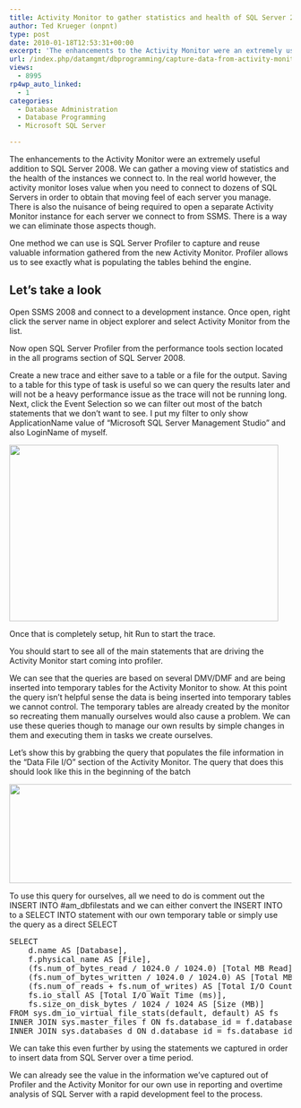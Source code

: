 ```yaml
---
title: Activity Monitor to gather statistics and health of SQL Server 2008
author: Ted Krueger (onpnt)
type: post
date: 2010-01-18T12:53:31+00:00
excerpt: 'The enhancements to the Activity Monitor were an extremely useful addition to SQL Server 2008.  We can gather a moving view of statistics and the health of the instances we connect to.  In the real world however, the activity monitor loses value when yo&hellip;'
url: /index.php/datamgmt/dbprogramming/capture-data-from-activity-monitor-2008/
views:
  - 8995
rp4wp_auto_linked:
  - 1
categories:
  - Database Administration
  - Database Programming
  - Microsoft SQL Server

---
```

The enhancements to the Activity Monitor were an extremely useful addition to SQL Server 2008. We can gather a moving view of statistics and the health of the instances we connect to. In the real world however, the activity monitor loses value when you need to connect to dozens of SQL Servers in order to obtain that moving feel of each server you manage. There is also the nuisance of being required to open a separate Activity Monitor instance for each server we connect to from SSMS. There is a way we can eliminate those aspects though.

One method we can use is SQL Server Profiler to capture and reuse valuable information gathered from the new Activity Monitor. Profiler allows us to see exactly what is populating the tables behind the engine. 

## Let’s take a look

Open SSMS 2008 and connect to a development instance. Once open, right click the server name in object explorer and select Activity Monitor from the list.

Now open SQL Server Profiler from the performance tools section located in the all programs section of SQL Server 2008. 

Create a new trace and either save to a table or a file for the output. Saving to a table for this type of task is useful so we can query the results later and will not be a heavy performance issue as the trace will not be running long. Next, click the Event Selection so we can filter out most of the batch statements that we don’t want to see. I put my filter to only show ApplicationName value of “Microsoft SQL Server Management Studio” and also LoginName of myself. 

<div class="image_block">
  <img src="/wp-content/uploads/blogs/DataMgmt/am2.png" alt="" title="" width="480" height="315" />
</div></p> 

Once that is completely setup, hit Run to start the trace.

You should start to see all of the main statements that are driving the Activity Monitor start coming into profiler. 

We can see that the queries are based on several DMV/DMF and are being inserted into temporary tables for the Activity Monitor to show. At this point the query isn’t helpful sense the data is being inserted into temporary tables we cannot control. The temporary tables are already created by the monitor so recreating them manually ourselves would also cause a problem. We can use these queries though to manage our own results by simple changes in them and executing them in tasks we create ourselves.

Let’s show this by grabbing the query that populates the file information in the “Data File I/O” section of the Activity Monitor. The query that does this should look like this in the beginning of the batch

<div class="image_block">
  <img src="/wp-content/uploads/blogs/DataMgmt/am.gif" alt="" title="" width="555" height="177" />
</div></p> 

To use this query for ourselves, all we need to do is comment out the INSERT INTO #am_dbfilestats and we can either convert the INSERT INTO to a SELECT INTO statement with our own temporary table or simply use the query as a direct SELECT 

<pre>SELECT 
    d.name AS [Database], 
    f.physical_name AS [File], 
    (fs.num_of_bytes_read / 1024.0 / 1024.0) [Total MB Read], 
    (fs.num_of_bytes_written / 1024.0 / 1024.0) AS [Total MB Written], 
    (fs.num_of_reads + fs.num_of_writes) AS [Total I/O Count], 
    fs.io_stall AS [Total I/O Wait Time (ms)], 
    fs.size_on_disk_bytes / 1024 / 1024 AS [Size (MB)]
FROM sys.dm_io_virtual_file_stats(default, default) AS fs
INNER JOIN sys.master_files f ON fs.database_id = f.database_id AND fs.file_id = f.file_id
INNER JOIN sys.databases d ON d.database_id = fs.database_id; </pre></p> 

We can take this even further by using the statements we captured in order to insert data from SQL Server over a time period.

We can already see the value in the information we’ve captured out of Profiler and the Activity Monitor for our own use in reporting and overtime analysis of SQL Server with a rapid development feel to the process.